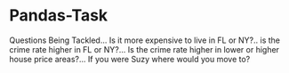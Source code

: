 # Pandas-Task
Questions Being Tackled...
Is it more expensive to live in FL or NY?..
is the crime rate higher in FL or NY?...
Is the crime rate higher in lower or higher house price areas?...
If you were Suzy where would you move to?
